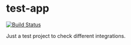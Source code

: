 # test-app
[![Build Status](https://travis-ci.org/dumb-code-samples/test-app.svg?branch=master)](https://travis-ci.org/dumb-code-samples/test-app)

Just a test project to check different integrations.
